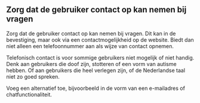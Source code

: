 ## Zorg dat de gebruiker contact op kan nemen bij vragen

Zorg dat de gebruiker contact op kan nemen bij vragen. Dit kan in de bevestiging, maar ook via een contactmogelijkheid op de website. Biedt dan niet alleen een telefoonnummer aan als wijze van contact opnemen.

Telefonisch contact is voor sommige gebruikers niet mogelijk of niet handig. Denk aan gebruikers die doof zijn, stotteren of een vorm van autisme hebben. Of aan gebruikers die heel verlegen zijn, of de Nederlandse taal niet zo goed spreken.

Voeg een alternatief toe, bijvoorbeeld in de vorm van een e-mailadres of chatfunctionaliteit.
